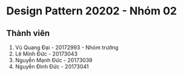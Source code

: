 # Design Pattern 20202 - Nhóm 02
## Thành viên
1. Vũ Quang Đại - 20172993 - Nhóm trưởng
2. Lê Minh Đức - 20173043
3. Nguyễn Mạnh Đức - 20173039
4. Nguyễn Đình Đức -  20173041